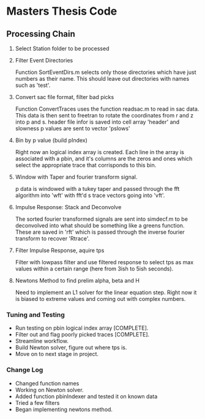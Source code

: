 Masters Thesis Code
===================

Processing Chain
----------------

1.  Select Station folder to be processed
2.  Filter Event Directories

    Function SortEventDirs.m selects only those directories
    which have just numbers as their name. This should 
    leave out directories with names such as 'test'.

3.  Convert sac file format, filter bad picks

    Function ConvertTraces uses the function readsac.m to
    read in sac data. This data is then sent to freetran
    to rotate the coordinates from r and z into p and s.
    header file infor is saved into cell array 'header' and
    slowness p values are sent to vector 'pslows'

4.  Bin by p value (build pIndex)

    Right now an logical index array is created. Each line in the
    array is associated with a pbin, and it's columns are the 
    zeros and ones which select the appropriate trace that corrisponds
    to this bin.

5.  Window with Taper and fourier transform signal.

    p data is windowed with a tukey taper and passed through 
    the fft algorithm into 'wft' with fft'd s trace vectors 
    going into 'vft'.

6.  Impulse Response: Stack and Deconvolve

    The sorted fourier transformed signals are sent into simdecf.m
    to be deconvolved into what should be something like a greens
    function. These are saved in 'rft' which is passed through the
    inverse fourier transform to recover 'Rtrace'.

7.  Filter Impulse Response, aquire tps

    Filter with lowpass filter and use filtered response to select tps as
    max values within a certain range (here from 3ish to 5ish seconds).

8.  Newtons Method to find prelim alpha, beta and H

    Need to implement an L1 solver for the linear equation step. Right now
    it is biased to extreme values and coming out with complex numbers.

### Tuning and Testing
*   Run testing on pbin logical index array [COMPLETE].
*   Filter out and flag poorly picked traces [COMPLETE].
*   Streamline workflow.
*   Build Newton solver, figure out where tps is.
*   Move on to next stage in project.
    
### Change Log
*   Changed function names
*   Working on Newton solver.
*   Added function pbinIndexer and tested it on known data
*   Tried a few filters
*   Began implementing newtons method.
